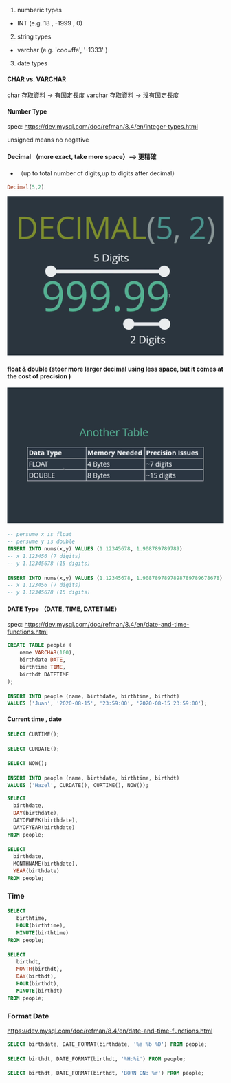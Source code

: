 <!-- Data Types https://dev.mysql.com/doc/refman/8.4/en/data-types.html -->
1. numberic types
- INT (e.g. 18 , -1999 , 0)

2. string types
- varchar (e.g. 'coo=ffe', '-1333' )

3. date types

#### CHAR vs. VARCHAR
char 存取資料 -> 有固定長度
varchar 存取資料 -> 沒有固定長度


#### Number Type
spec: https://dev.mysql.com/doc/refman/8.4/en/integer-types.html

unsigned means no negative

#### Decimal （more exact, take more space）--> 更精確
- （up to total number of digits,up to digits after decimal）
```SQL
Decimal(5,2)
```
![alt text](<截圖 2025-09-18 晚上10.46.14.png>)

#### float & double (stoer more larger decimal using less space, but it comes at the **cost of precision** )
![alt text](image.png)
```SQL
-- persume x is float
-- persume y is double
INSERT INTO nums(x,y) VALUES (1.12345678, 1.908789789789)
-- x 1.123456 (7 digits)
-- y 1.12345678 (15 digits)

INSERT INTO nums(x,y) VALUES (1.12345678, 1.9087897897898789789678678)
-- x 1.123456 (7 digits)
-- y 1.12345678 (15 digits)
```

#### DATE Type （DATE, TIME, DATETIME）
spec: https://dev.mysql.com/doc/refman/8.4/en/date-and-time-functions.html
```SQL
CREATE TABLE people (
	name VARCHAR(100),
    birthdate DATE,
    birthtime TIME,
    birthdt DATETIME
);

INSERT INTO people (name, birthdate, birthtime, birthdt)
VALUES ('Juan', '2020-08-15', '23:59:00', '2020-08-15 23:59:00');
```

#### Current time , date
```SQL
SELECT CURTIME();
 
SELECT CURDATE();
 
SELECT NOW();
 
INSERT INTO people (name, birthdate, birthtime, birthdt)
VALUES ('Hazel', CURDATE(), CURTIME(), NOW());
```

```SQL
SELECT 
  birthdate,
  DAY(birthdate),
  DAYOFWEEK(birthdate),
  DAYOFYEAR(birthdate)
FROM people;
 
SELECT 
  birthdate,
  MONTHNAME(birthdate),
  YEAR(birthdate)
FROM people;
```

### Time 
```SQL
SELECT 
   birthtime,
   HOUR(birthtime),
   MINUTE(birthtime)
FROM people;
 
SELECT 
   birthdt,
   MONTH(birthdt),
   DAY(birthdt),
   HOUR(birthdt),
   MINUTE(birthdt)
FROM people;
```

### Format Date
https://dev.mysql.com/doc/refman/8.4/en/date-and-time-functions.html
```SQL
SELECT birthdate, DATE_FORMAT(birthdate, '%a %b %D') FROM people;
 
SELECT birthdt, DATE_FORMAT(birthdt, '%H:%i') FROM people;
 
SELECT birthdt, DATE_FORMAT(birthdt, 'BORN ON: %r') FROM people;
```